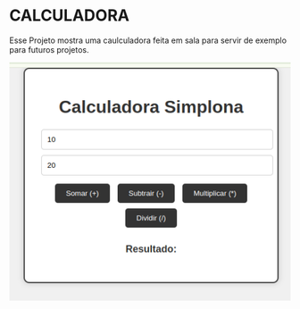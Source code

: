 # CALCULADORA

Esse Projeto mostra uma caulculadora feita em sala para servir de exemplo para futuros projetos.

![Texto Alternativo](img/calculadora.png)

